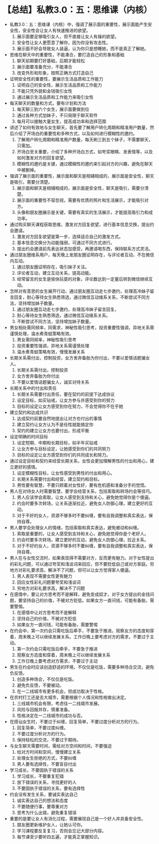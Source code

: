 # 【总结】私教3.0：五：思维课（内核）

-   私教3.0：五：思维课（内核）中，强调了展示面的重要性，展示面能产生安全性，安全性会让女人有快速推进的欲望。
    1.  展示面要足够吸引女人，但不直接让女人有操的欲望。
    2.  安全性让女人更愿意了解你，因为你没有攻击性。
    3.  展示面不好会导致女人装逼，认为你只是想睡她，而不是真正了解她。
-   思维在聊天中的重要性，不能凑合，要打造自己的形象和基础
    1.  聊天前期要打好基础，后期才能轻松
    2.  展示面要准备充分，不能凑合
    3.  改变外形和形象，按照正确方式打造自己
-   证明安全性的重要性，要展示生活品质和工作能力
    1.  证明自己的安全性，展示生活品质和工作能力
    2.  不能只凭外貌和金钱吸引女性
    3.  通过展示生活品质和工作能力来吸引女性
-   每天聊天的数量和方式，要有计划和方法
    1.  每天聊三到六个女生，展示面要做到位
    2.  通过各种方式加妹子，不只局限于聊天软件
    3.  每月可以接触大量女生，提高成功率和选择范围
-   讲述了如何有效地与女生聊天，首先要了解用户转化周期和精准用户数量，然后介绍了开场白的重要性和多种方式，以及如何进行模糊性的邀约。
    1.  了解用户转化周期和精准用户数量，每天刷三到五个妹子，不需要聊天，只需加。
    2.  开场白至关重要，介绍了多种开场白方式，如夸奖眼睛、发表情等，以及如何激发对方的回复欲望。
    3.  模糊性的邀约是关键，通过模糊性的邀约来引起对方的兴趣，避免在聊天中被删掉。
-   强调了展示面的重要性，展示面和聊天是相辅相成的，展示面是安全性，聊天是吸引，需要分清楚。
    1.  展示面和聊天是相辅相成的，展示面是安全性，聊天是吸引，需要分清楚。
    2.  展示面的重要性不容忽视，需要有优质的照片和生活展示，才能吸引对方。
    3.  头像和朋友圈展示是关键，需要有真实的生活展示，才能提高吸引力和成功率。
-   通过购买聊天课程获取思维，激发对方回复欲望，进行基本信息交换，提出约会邀请。
    1.  激发对方回复欲望是第一步，选择适合自己的激发方式。
    2.  基本信息交换分为动能强弱，可通过不同方式进行。
    3.  提出约会邀请前先表达状态加感受，再邀请喝东西，保持联系方式灵活。
-   通过朋友圈维系用户，每天晚上发朋友圈证明存在，与评论者互动，不在微信内互动。
    1.  通过朋友圈证明存在，吸引妹子关注。
    2.  评论者互动，建立互动关系，提高动能。
    3.  经常留言的女生是愉快玩耍的对象，评论数达到一定量后转到微信继续互动。
-   怎样对有意思的女生展开行动，通过朋友圈互动走七步邀约，处理高冷妹子留言回复，耐心等待女生熟悉筛选，通过微信互动维系关系，不断尝试不同方法，坚持增加妹子数量。
    1.  通过朋友圈互动走七步邀约，处理高冷妹子留言回复。
    2.  耐心等待女生熟悉筛选，通过微信互动维系关系。
    3.  不断尝试不同方法，坚持增加妹子数量。
-   男女相处需同频率，同需求，神秘性吸引思考，投资重要性强调，异地关系需谨慎处理，温水煮青蛙策略有效。
    1.  男女需同频率，神秘性吸引思考
    2.  投资重要性强调，异地关系需谨慎处理
    3.  温水煮青蛙策略有效，慢慢发展关系
-   长期关系需付出，控制投资，女方舍弃备胎为你付出，不要以爱情话题骗女人。
    1.  长期关系需付出，控制投资
    2.  女方舍弃备胎为你付出
    3.  不要以爱情话题骗女人，诚实对待关系
-   长期关系中的付出和责任
    1.  长期关系需要付出责任，要在契约的前提下达成协议
    2.  设定目标，如买钻戒，让女方参与并感受到你的努力
    3.  目标的设定让女方感受到你在努力，不会觉得你不在乎她
-   建立契约和达成共识
    1.  达成契约前要自然地提出让对方也付出的事情
    2.  建立契约让女方认为不是任性就能搞定你
    3.  契约的建立让女方也要付出，形成平衡
-   设定明确的时间目标
    1.  设定短期、中期和长期目标，如半年买钻戒
    2.  让女方参与目标设定，让她感受到你们的共同努力
    3.  目标的设定让女方感受到你们的共同成长和努力。
-   通过设定目标和契约来经营长期关系，女性会更加理解男性的付出和用心，建立更好的感情。
    1.  设定模糊性目标，让女性感受到男性的付出和用心。
    2.  长期关系需要付出和经营，建立契约和目标。
    3.  男性要有智慧，不要只顾着对女性好，要有危机感和准备分手的觉悟。
-   男人在对待女人时需要智慧，要学会经营关系，包括索取和转场约会等技巧。
    1.  男人应该学会索取，让女人感受到支持和关心，避免她觉得你是个傻逼。
    2.  约会时要多次转场，让关系逐渐拉近，避免女人防御心理，建立更好的互动。
    3.  对于不好的女人，资源不够多时不要纠缠，要有自我调整和真实表达，保持自尊。
-   男人要学会处理女人的情绪，包括索取和真实表达，避免被动和纠缠。
    1.  索取是重要的，让女人感受到支持和关心，避免她觉得你是个老好人。
    2.  约会时要多次转场，建立更好的互动，避免女人防御心理，拉近关系。
    3.  对于不好的女人，资源不够多时不要纠缠，要有自我调整和真实表达，保持自尊。
-   男人在与女性交流时，如果表现得不需要对方，反而更有魅力。对于女性提出的彩礼问题，可以通过夸奖和浅谈词来回应，但不要贬低自己或对方家庭。穷地方对彩礼要求高，解决不了问题，但可以让女方觉得家人傻逼。
    1.  男人表现不需要女性更有魅力
    2.  回应女性彩礼问题要夸奖和浅谈词
    3.  穷地方对彩礼要求高，解决不了问题
-   在感情中，要让对方思考而不是解释，避免变成奴才。对于女方提出的金钱问题，要坚持自己的价值，不被对方贬低。如果女方一直问钱，可能有备胎，需要警惕。
    1.  在感情中让对方思考而不是解释
    2.  坚持自己的价值，不被对方贬低
    3.  如果女方一直问钱，可能有备胎，需要警惕
-   在约会中，第一次约会只需吃饭后牵手，不要急于推进。观察女方的态度和穿着，周末晚上可以继续发展关系。工作日晚上要考虑对方的需求，不要过于主动。
    1.  第一次约会只需吃饭后牵手，不要急于推进
    2.  观察女方态度和穿着，周末晚上可以继续发展关系
    3.  工作日晚上要考虑对方需求，不要过于主动
-   男生在约会时应该创造舒适的环境，不仅仅是吃饭，需要多种场合交流，避免负反馈。
    1.  创造多种场合，不仅仅是吃饭。
    2.  避免负反馈，不要被动。
    3.  在一二线城市有更多机会，但成功取决于性格。
-   在农村打工还是去大城市，需要根据个人情况和性格做出决定。
    1.  三线城市机会有限，考虑往一二线城市发展。
    2.  风险与回报并存，慎重准备。
    3.  性格决定在一二线城市的成功与否。
-   在搭讪女生时，不要过于纠缠，回复简单，不要过度分析对方的行为。
    1.  回复简单，不要过度纠缠。
    2.  不要过度分析对方的行为。
    3.  保持轻松的交流，不要过于期待。
-   与女生聊天需要时间，需给对方空间和时间，不要强迫
    1.  给对方时间和空间，慢慢建立关系
    2.  处理女生拒绝的方式，不要纠缠
    3.  男人要有选择性，不要盲目付出
-   学习成长，不要固执于错误的关系
    1.  学习成长，不要重复犯错
    2.  放下错误的关系，寻找更好的人
    3.  不要固执于错误的关系，要有选择性
-   约会没有发生关系，要诚实表达自己
    1.  诚实表达自己的想法和态度
    2.  不要随便行事，要尊重对方
    3.  思考为什么出错，避免重复错误
-   重要的是要让女人有消化过程，需要展现自己是一个好人并具备安全性。
    1.  朋友圈更新维护女人，让她认可你。
    2.  学习课程要反复复习，否则会忘记大部分内容。
    3.  每节课至少要听四五遍，才能真正掌握知识。